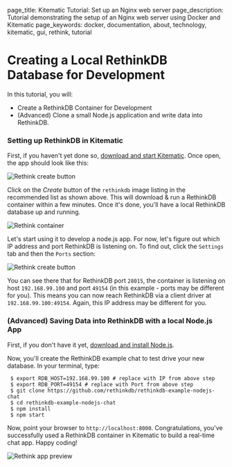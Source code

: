 page_title: Kitematic Tutorial: Set up an Nginx web server
page_description: Tutorial demonstrating the setup of an Nginx web server using Docker and Kitematic
page_keywords: docker, documentation, about, technology, kitematic, gui, rethink, tutorial

# Creating a Local RethinkDB Database for Development

In this tutorial, you will:

- Create a RethinkDB Container for Development
- (Advanced) Clone a small Node.js application and write data into RethinkDB.

### Setting up RethinkDB in Kitematic

First, if you haven't yet done so, [download and start
Kitematic](./index.md). Once open, the app should look like
this:

![Rethink create button](../assets/rethink-create.png)

Click on the _Create_ button of the `rethinkdb` image listing in the recommended
list as shown above. This will download & run a RethinkDB container within a few
minutes. Once it's done, you'll have a local RethinkDB database up and running.

![Rethink container](../assets/rethink-container.png)

Let's start using it to develop a node.js app. For now, let's figure out which
IP address and port RethinkDB is listening on. To find out, click the `Settings`
tab and then the `Ports` section:

![Rethink create button](../assets/rethink-create.png)

You can see there that for RethinkDB port `28015`, the container is listening on
host `192.168.99.100` and port `49154` (in this example - ports may be different
for you). This means you can now reach RethinkDB via a client driver at
`192.168.99.100:49154`. Again, this IP address may be different for you.

### (Advanced) Saving Data into RethinkDB with a local Node.js App

First, if you don't have it yet, [download and install
Node.js](http://nodejs.org/).

Now, you'll create the RethinkDB example chat to test drive your new database.
In your terminal, type:

     $ export RDB_HOST=192.168.99.100 # replace with IP from above step
     $ export RDB_PORT=49154 # replace with Port from above step
     $ git clone https://github.com/rethinkdb/rethinkdb-example-nodejs-chat
     $ cd rethinkdb-example-nodejs-chat
     $ npm install
     $ npm start

Now, point your browser to `http://localhost:8000`. Congratulations, you've
successfully used a RethinkDB container in Kitematic to build a real-time chat
app. Happy coding!

![Rethink app preview](../assets/rethinkdb-preview.png)

